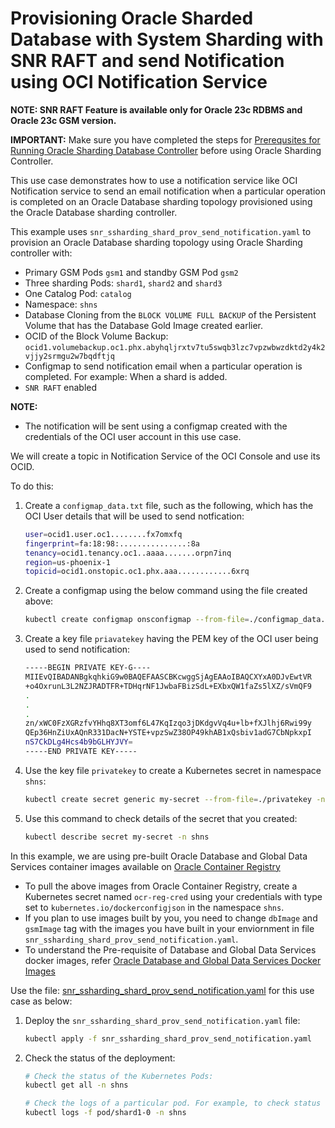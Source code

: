 # Provisioning Oracle Sharded Database with System Sharding with SNR RAFT and send Notification using OCI Notification Service

**NOTE: SNR RAFT Feature is available only for Oracle 23c RDBMS and Oracle 23c GSM version.**

**IMPORTANT:** Make sure you have completed the steps for [Prerequsites for Running Oracle Sharding Database Controller](../../README.md#prerequsites-for-running-oracle-sharding-database-controller) before using Oracle Sharding Controller.

This use case demonstrates how to use a notification service like OCI Notification service to send an email notification when a particular operation is completed on an Oracle Database sharding topology provisioned using the Oracle Database sharding controller.

This example uses `snr_ssharding_shard_prov_send_notification.yaml` to provision an Oracle Database sharding topology using Oracle Sharding controller with:

* Primary GSM Pods `gsm1` and standby GSM Pod `gsm2`
* Three sharding Pods: `shard1`, `shard2` and `shard3`
* One Catalog Pod: `catalog`
* Namespace: `shns`
* Database Cloning from the `BLOCK VOLUME FULL BACKUP` of the Persistent Volume that has the Database Gold Image created earlier.
* OCID of the Block Volume Backup: `ocid1.volumebackup.oc1.phx.abyhqljrxtv7tu5swqb3lzc7vpzwbwzdktd2y4k2vjjy2srmgu2w7bqdftjq`
* Configmap to send notification email when a particular operation is completed. For example: When a shard is added.
* `SNR RAFT` enabled

**NOTE:**

* The notification will be sent using a configmap created with the credentials of the OCI user account in this use case.

We will create a topic in Notification Service of the OCI Console and use its OCID. 

To do this:

1. Create a `configmap_data.txt` file, such as the following, which has the OCI User details that will be used to send notfication:

    ```sh
    user=ocid1.user.oc1........fx7omxfq
    fingerprint=fa:18:98:...............:8a
    tenancy=ocid1.tenancy.oc1..aaaa.......orpn7inq
    region=us-phoenix-1
    topicid=ocid1.onstopic.oc1.phx.aaa............6xrq
    ```
2. Create a configmap using the below command using the file created above:
    ```sh
    kubectl create configmap onsconfigmap --from-file=./configmap_data.txt -n shns
    ```

3. Create a key file `priavatekey` having the PEM key of the OCI user being used to send notification:
    ```sh
    -----BEGIN PRIVATE KEY-G----
    MIIEvQIBADANBgkqhkiG9w0BAQEFAASCBKcwggSjAgEAAoIBAQCXYxA0DJvEwtVR
    +o4OxrunL3L2NZJRADTFR+TDHqrNF1JwbaFBizSdL+EXbxQW1faZs5lXZ/sVmQF9
    .
    .
    .
    zn/xWC0FzXGRzfvYHhq8XT3omf6L47KqIzqo3jDKdgvVq4u+lb+fXJlhj6Rwi99y
    QEp36HnZiUxAQnR331DacN+YSTE+vpzSwZ38OP49khAB1xQsbiv1adG7CbNpkxpI
    nS7CkDLg4Hcs4b9bGLHYJVY=
    -----END PRIVATE KEY-----
    ```
4. Use the key file `privatekey` to create a Kubernetes secret in namespace `shns`:

    ```sh
    kubectl create secret generic my-secret --from-file=./privatekey -n shns
    ```

5. Use this command to check details of the secret that you created:

    ```sh
    kubectl describe secret my-secret -n shns
    ```

In this example, we are using pre-built Oracle Database and Global Data Services container images available on [Oracle Container Registry](https://container-registry.oracle.com/)
  * To pull the above images from Oracle Container Registry, create a Kubernetes secret named `ocr-reg-cred` using your credentials with type set to `kubernetes.io/dockerconfigjson` in the namespace `shns`.
  * If you plan to use images built by you, you need to change `dbImage` and `gsmImage` tag with the images you have built in your enviornment in file `snr_ssharding_shard_prov_send_notification.yaml`.
  * To understand the Pre-requisite of Database and Global Data Services docker images, refer [Oracle Database and Global Data Services Docker Images](../../README.md#3-oracle-database-and-global-data-services-docker-images)

Use the file: [snr_ssharding_shard_prov_send_notification.yaml](./snr_ssharding_shard_prov_send_notification.yaml) for this use case as below:

1. Deploy the `snr_ssharding_shard_prov_send_notification.yaml` file:
    ```sh
    kubectl apply -f snr_ssharding_shard_prov_send_notification.yaml
    ```
2. Check the status of the deployment:
    ```sh
    # Check the status of the Kubernetes Pods:
    kubectl get all -n shns

    # Check the logs of a particular pod. For example, to check status of pod "shard1-0":
    kubectl logs -f pod/shard1-0 -n shns
